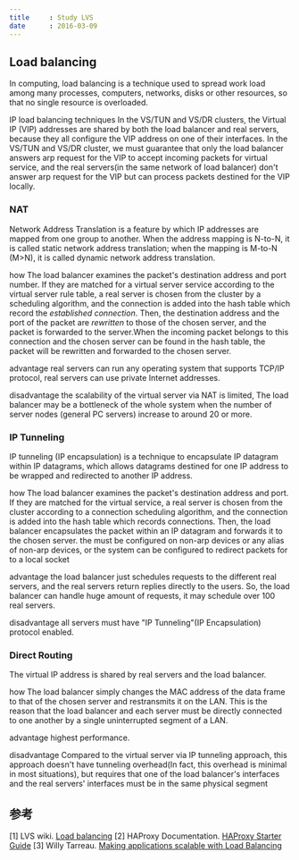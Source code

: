 ```yaml
---
title     : Study LVS
date      : 2016-03-09
---
```



## Load balancing
In computing, load balancing is a technique used to spread work load among many processes, computers, networks, disks or other resources, so that no single resource is overloaded.

IP load balancing techniques
In the VS/TUN and VS/DR clusters, the Virtual IP (VIP) addresses are shared by both the load balancer and real servers, because they all configure the VIP address on one of their interfaces.
In the VS/TUN and VS/DR cluster, we must guarantee that only the load balancer answers arp request for the VIP to accept incoming packets for virtual service, and the real servers(in the same network of load balancer) don't answer arp request for the VIP but can process packets destined for the VIP locally.


### NAT
Network Address Translation is a feature by which IP addresses are mapped from one group to another. When the address mapping is N-to-N, it is called static network address translation; when the mapping is M-to-N (M>N), it is called dynamic network address translation.

how
The load balancer examines the packet's destination address and port number. If they are matched for a virtual server service according to the virtual server rule table, a real server is chosen from the cluster by a scheduling algorithm, and the connection is added into the hash table which record the _established connection_. Then, the destination address and the port of the packet are _rewritten_ to those of the chosen server, and the packet is forwarded to the server.When the incoming packet belongs to this connection and the chosen server can be found in the hash table, the packet will be rewritten and forwarded to the chosen server.

advantage
real servers can run any operating system that supports TCP/IP protocol, real servers can use private Internet addresses.

disadvantage
the scalability of the virtual server via NAT is limited, The load balancer may be a bottleneck of the whole system when the number of server nodes (general PC servers) increase to around 20 or more.


### IP Tunneling
IP tunneling (IP encapsulation) is a technique to encapsulate IP datagram within IP datagrams, which allows datagrams destined for one IP address to be wrapped and redirected to another IP address.

how
The load balancer examines the packet's destination address and port. If they are matched for the virtual service, a real server is chosen from the cluster according to a connection scheduling algorithm, and the connection is added into the hash table which records connections. Then, the load balancer encapsulates the packet within an IP datagram and forwards it to the chosen server.
the <Virtual IP Address> must be configured on non-arp devices or any alias of non-arp devices, or the system can be configured to redirect packets for <Virtual IP Address> to a local socket

advantage
the load balancer just schedules requests to the different real servers, and the real servers return replies directly to the users. So, the load balancer can handle huge amount of requests, it may schedule over 100 real servers.

disadvantage
all servers must have "IP Tunneling"(IP Encapsulation) protocol enabled.


### Direct Routing
The virtual IP address is shared by real servers and the load balancer.

how
The load balancer simply changes the MAC address of the data frame to that of the chosen server and restransmits it on the LAN. This is the reason that the load balancer and each server must be directly connected to one another by a single uninterrupted segment of a LAN.

advantage
highest performance.

disadvantage
Compared to the virtual server via IP tunneling approach, this approach doesn't have tunneling overhead(In fact, this overhead is minimal in most situations), but requires that one of the load balancer's interfaces and the real servers' interfaces must be in the same physical segment


## 参考
[1] LVS wiki. [Load balancing](http://kb.linuxvirtualserver.org/wiki/Load_balancing)
[2] HAProxy Documentation. [HAProxy Starter Guide](http://cbonte.github.io/haproxy-dconv/intro-1.6.html)
[3] Willy Tarreau. [Making applications scalable with Load Balancing](http://1wt.eu/articles/2006_lb/index.html)
